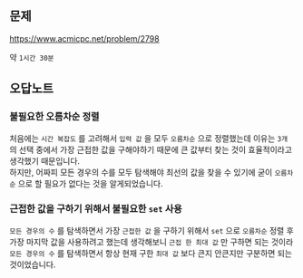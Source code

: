 ## 문제

https://www.acmicpc.net/problem/2798

약 `1시간 30분`

## 오답노트

### 불필요한 오름차순 정렬

처음에는 `시간 복잡도` 를 고려해서 `입력 값` 을 모두 `오름차순` 으로 정렬했는데 이유는 `3개` 의 선택 중에서 가장 근접한 값을 구해야하기 때문에 큰 값부터 찾는 것이 효율적이라고 생각했기 때문입니다.  
하지만, 어짜피 모든 경우의 수를 모두 탐색해야 최선의 값을 찾을 수 있기에 굳이 `오름차순` 으로 할 필요가 없다는 것을 알게되었습니다.

### 근접한 값을 구하기 위해서 불필요한 `set` 사용

`모든 경우의 수` 를 탐색하면서 가장 `근접한 값` 을 구하기 위해서 `set` 으로 `오름차순` 정렬 후 가장 마지막 값을 사용하려고 했는데 생각해보니 `근접 한 최대 값` 만 구하면 되는 것이라 `모든 경우의 수` 를 탐색하면서 항상 현재 구한 `최대 값` 보다 큰지 안큰지만 구분하면 되는 것이었습니다.
